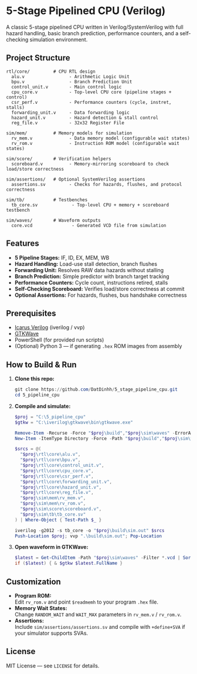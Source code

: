 # 5-Stage Pipelined CPU (Verilog)

A classic 5-stage pipelined CPU written in Verilog/SystemVerilog with full hazard handling, basic branch prediction, performance counters, and a self-checking simulation environment.

##  Project Structure

```
rtl/core/         # CPU RTL design
  alu.v                 - Arithmetic Logic Unit
  bpu.v                 - Branch Prediction Unit
  control_unit.v        - Main control logic
  cpu_core.v            - Top-level CPU core (pipeline stages + control)
  csr_perf.v            - Performance counters (cycle, instret, stalls)
  forwarding_unit.v     - Data forwarding logic
  hazard_unit.v         - Hazard detection & stall control
  reg_file.v            - 32x32 Register File

sim/mem/          # Memory models for simulation
  rv_mem.v              - Data memory model (configurable wait states)
  rv_rom.v              - Instruction ROM model (configurable wait states)

sim/score/        # Verification helpers
  scoreboard.v          - Memory-mirroring scoreboard to check load/store correctness

sim/assertions/   # Optional SystemVerilog assertions
  assertions.sv         - Checks for hazards, flushes, and protocol correctness

sim/tb/           # Testbenches
  tb_core.sv             - Top-level CPU + memory + scoreboard testbench

sim/waves/        # Waveform outputs
  core.vcd               - Generated VCD file from simulation
```

##  Features

- **5 Pipeline Stages:** IF, ID, EX, MEM, WB
- **Hazard Handling:** Load-use stall detection, branch flushes
- **Forwarding Unit:** Resolves RAW data hazards without stalling
- **Branch Prediction:** Simple predictor with branch target tracking
- **Performance Counters:** Cycle count, instructions retired, stalls
- **Self-Checking Scoreboard:** Verifies load/store correctness at commit
- **Optional Assertions:** For hazards, flushes, bus handshake correctness

##  Prerequisites

- [Icarus Verilog](http://iverilog.icarus.com/) (iverilog / vvp)
- [GTKWave](http://gtkwave.sourceforge.net/)
- PowerShell (for provided run scripts)
- (Optional) Python 3 — if generating `.hex` ROM images from assembly

##  How to Build & Run

1. **Clone this repo:**
   ```powershell
   git clone https://github.com/DatDinhh/5_stage_pipeline_cpu.git
   cd 5_pipeline_cpu
   ```

2. **Compile and simulate:**
   ```powershell
   $proj = "C:\5_pipeline_cpu"
   $gtkw = "C:\iverilog\gtkwave\bin\gtkwave.exe"

   Remove-Item -Recurse -Force "$proj\build","$proj\sim\waves" -ErrorAction SilentlyContinue
   New-Item -ItemType Directory -Force -Path "$proj\build","$proj\sim\waves" | Out-Null

   $srcs = @(
     "$proj\rtl\core\alu.v",
     "$proj\rtl\core\bpu.v",
     "$proj\rtl\core\control_unit.v",
     "$proj\rtl\core\cpu_core.v",
     "$proj\rtl\core\csr_perf.v",
     "$proj\rtl\core\forwarding_unit.v",
     "$proj\rtl\core\hazard_unit.v",
     "$proj\rtl\core\reg_file.v",
     "$proj\sim\mem\rv_mem.v",
     "$proj\sim\mem\rv_rom.v",
     "$proj\sim\score\scoreboard.v",
     "$proj\sim\tb\tb_core.sv"
   ) | Where-Object { Test-Path $_ }

   iverilog -g2012 -s tb_core -o "$proj\build\sim.out" $srcs
   Push-Location $proj; vvp ".\build\sim.out"; Pop-Location
   ```

3. **Open waveform in GTKWave:**
   ```powershell
   $latest = Get-ChildItem -Path "$proj\sim\waves" -Filter *.vcd | Sort-Object LastWriteTime -Descending | Select-Object -First 1
   if ($latest) { & $gtkw $latest.FullName }
   ```

##  Customization

- **Program ROM:**  
  Edit `rv_rom.v` and point `$readmemh` to your program `.hex` file.
- **Memory Wait States:**  
  Change `RANDOM_WAIT` and `WAIT_MAX` parameters in `rv_mem.v` / `rv_rom.v`.
- **Assertions:**  
  Include `sim/assertions/assertions.sv` and compile with `+define+SVA` if your simulator supports SVAs.

##  License
MIT License — see `LICENSE` for details.
